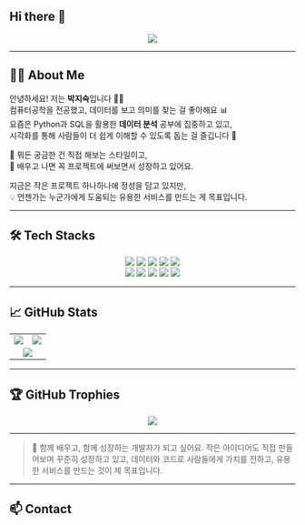 ## Hi there 👋

<div align="center">
    <img src="https://capsule-render.vercel.app/api?type=waving&color=auto&height=120&text=HELLO%20WORLD:&animation=fadeIn&fontColor=191018&fontSize=60" />
</div>

---

## 👩‍💻 About Me

안녕하세요! 저는 **박지숙**입니다 🙋‍♀️  
컴퓨터공학을 전공했고, 데이터를 보고 의미를 찾는 걸 좋아해요 📊  
요즘은 Python과 SQL을 활용한 **데이터 분석** 공부에 집중하고 있고,  
시각화를 통해 사람들이 더 쉽게 이해할 수 있도록 돕는 걸 즐깁니다 🎨

👀 뭐든 궁금한 건 직접 해보는 스타일이고,  
🧪 배우고 나면 꼭 프로젝트에 써보면서 성장하고 있어요.

지금은 작은 프로젝트 하나하나에 정성을 담고 있지만,  
💡 언젠가는 누군가에게 도움되는 유용한 서비스를 만드는 게 목표입니다.

---

## 🛠️ Tech Stacks

<div align="center">
    <img src="https://img.shields.io/badge/Flask-000000?style=for-the-badge&logo=Flask&logoColor=white">
    <img src="https://img.shields.io/badge/Github-181717?style=for-the-badge&logo=Github&logoColor=white">
    <img src="https://img.shields.io/badge/HTML5-E34F26?style=for-the-badge&logo=HTML5&logoColor=white">
    <img src="https://img.shields.io/badge/MariaDB-003545?style=for-the-badge&logo=MariaDB&logoColor=white">
    <img src="https://img.shields.io/badge/MySQL-4479A1?style=for-the-badge&logo=MySQL&logoColor=white">
    <br/>
    <img src="https://img.shields.io/badge/MongoDB-47A248?style=for-the-badge&logo=MongoDB&logoColor=white">
    <img src="https://img.shields.io/badge/Notion-000000?style=for-the-badge&logo=Notion&logoColor=white">
    <img src="https://img.shields.io/badge/Python-3776AB?style=for-the-badge&logo=Python&logoColor=white">
    <img src="https://img.shields.io/badge/Slack-4A154B?style=for-the-badge&logo=Slack&logoColor=white">
    <img src="https://img.shields.io/badge/Selenium-43B02A?style=for-the-badge&logo=Selenium&logoColor=white">
</div>

---

## 📈 GitHub Stats

<table align="center">
  <tr>
    <td>
      <img src="https://github-readme-stats.vercel.app/api?username=dev-parkjs&show_icons=true&theme=calm" />
    </td>
    <td>
      <img src="https://github-readme-stats.vercel.app/api/top-langs/?username=dev-parkjs&layout=compact&theme=calm" />
    </td>
  </tr>
  <tr>
    <td colspan="2" align="center">
      <img src="https://github-readme-streak-stats.herokuapp.com/?user=dev-parkjs&theme=calm" />
    </td>
  </tr>
</table>

---
## 🏆 GitHub Trophies

<div align="center">
  <img src="https://github-profile-trophy.vercel.app/?username=dev-parkjs&theme=darkhub&row=1&column=6" />
</div>


---
> 🙌 함께 배우고, 함께 성장하는 개발자가 되고 싶어요.
> 작은 아이디어도 직접 만들어보며 꾸준히 성장하고 있고,
> 데이터와 코드로 사람들에게 가치를 전하고, 유용한 서비스를 만드는 것이 제 목표입니다.

---

## 📫 Contact

